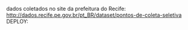 dados coletados no site da prefeitura do Recife: http://dados.recife.pe.gov.br/pt_BR/dataset/pontos-de-coleta-seletiva
DEPLOY: 
